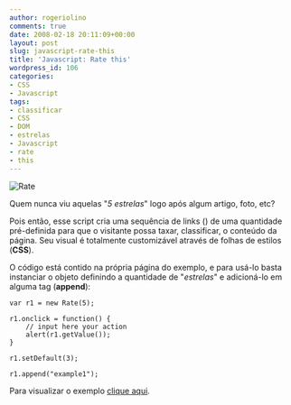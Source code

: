 ```yaml
---
author: rogeriolino
comments: true
date: 2008-02-18 20:11:09+00:00
layout: post
slug: javascript-rate-this
title: 'Javascript: Rate this'
wordpress_id: 106
categories:
- CSS
- Javascript
tags:
- classificar
- CSS
- DOM
- estrelas
- Javascript
- rate
- this
---
```


![Rate](http://rogeriolino.files.wordpress.com/2008/02/rate.png)


Quem nunca viu aquelas "_5 estrelas_" logo após algum artigo, foto, etc?

Pois então, esse script cria uma  sequência de links (**<a>**) de uma quantidade pré-definida para que o visitante possa taxar, classificar, o conteúdo da página. Seu visual é totalmente customizável através de folhas de estilos (**CSS**).

O código está contido na própria página do exemplo, e para usá-lo basta instanciar o objeto definindo a quantidade de "_estrelas_" e adicioná-lo em alguma tag (**append**):


    
    
    var r1 = new Rate(5);
    
    r1.onclick = function() {
        // input here your action
        alert(r1.getValue());
    }
    
    r1.setDefault(3);
    
    r1.append("example1");
    



Para visualizar o exemplo [clique aqui](http://dev.rogeriolino.com/exemplos/javascript/rate/index.html).
